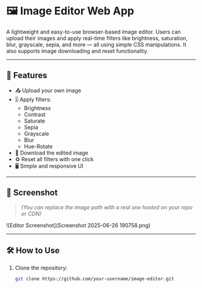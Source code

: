 # 🖼️ Image Editor Web App

A lightweight and easy-to-use browser-based image editor. Users can upload their images and apply real-time filters like brightness, saturation, blur, grayscale, sepia, and more — all using simple CSS manipulations. It also supports image downloading and reset functionality.

---

## 🚀 Features

- 📤 Upload your own image
- 🎚️ Apply filters:
  - Brightness
  - Contrast
  - Saturate
  - Sepia
  - Grayscale
  - Blur
  - Hue-Rotate
- 💾 Download the edited image
- ♻️ Reset all filters with one click
- 🖥️ Simple and responsive UI

---

## 📸 Screenshot

> _(You can replace the image path with a real one hosted on your repo or CDN)_

![Editor Screenshot](Screenshot 2025-06-26 190758.png)

---

## 🛠️ How to Use

1. Clone the repository:

   ```bash
   git clone https://github.com/your-username/image-editor.git
